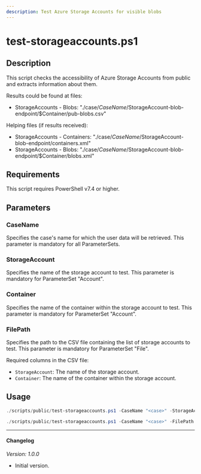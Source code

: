 ```yaml
---
description: Test Azure Storage Accounts for visible blobs
---
```


# test-storageaccounts.ps1

## Description

This script checks the accessibility of Azure Storage Accounts from public
and extracts information about them.

Results could be found at files:
* StorageAccounts - Blobs: "./case/$CaseName/$StorageAccount-blob-endpoint/$Container/pub-blobs.csv"

Helping files (if results received):
* StorageAccounts - Containers: "./case/$CaseName/$StorageAccount-blob-endpoint/containers.xml"
* StorageAccounts - Blobs: "./case/$CaseName/$StorageAccount-blob-endpoint/$Container/blobs.xml"

## Requirements

This script requires PowerShell v7.4 or higher.

## Parameters

### CaseName

Specifies the case's name for which the user data will be retrieved.
This parameter is mandatory for all ParameterSets.

### StorageAccount

Specifies the name of the storage account to test.
This parameter is mandatory for ParameterSet "Account".

### Container

Specifies the name of the container within the storage account to test.
This parameter is mandatory for ParameterSet "Account".

### FilePath

Specifies the path to the CSV file containing the list of storage accounts
to test.
This parameter is mandatory for ParameterSet "File".

Required columns in the CSV file:
* `StorageAccount`: The name of the storage account.
* `Container`: The name of the container within the storage account.

## Usage

```powershell
./scripts/public/test-storageaccounts.ps1 -CaseName "<case>" -StorageAccount "<storageaccount>" -Container "<container>"
```

```powershell
./scripts/public/test-storageaccounts.ps1 -CaseName "<case>" -FilePath "/path/to/storageaccounts.csv"
```

---

#### Changelog

*Version: 1.0.0*

- Initial version.
